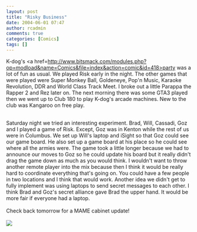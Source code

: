 ```yaml
---
layout: post
title: "Risky Business"
date: 2004-06-01 07:47
author: rcadmin
comments: true
categories: [Comics]
tags: []
---
```

K-dog's <a href=http://www.bitsmack.com/modules.php?op=modload&name=Comics&file=index&action=comic&id=418>party</a> was a lot of fun as usual. We played Risk early in the night. The other games that were played were Super Monkey Ball, Goldeneye, Pop'n Music, Karaoke Revolution, DDR and World Class Track Meet. I broke out a little Parappa the Rapper 2 and Rez later on. The next morning there was some GTA3 played then we went up to Club 180 to play K-dog's arcade machines. New to the club was Kangaroo on free play. 
<br />

<br />
Saturday night we tried an interesting experiment. Brad, Will, Cassadi, Goz and I played a game of Risk. Except, Goz was in Kenton while the rest of us were in Columbus. We set up Will's laptop and iSight so that Goz could see our game board. He also set up a game board at his place so he could see where all the armies were. The game took a little longer because we had to announce our moves to Goz so he could update his board but it really didn't drag the game down as much as you would think. I wouldn't want to throw another remote player into the mix because then I think it would be really hard to coordinate everything that's going on. You could have a few people in two locations and I think that would work. Another idea we didn't get to fully implement was using laptops to send secret messages to each other. I think Brad and Goz's secret alliance gave Brad the upper hand. It would be more fair if everyone had a laptop. 
<br />

<br />
Check back tomorrow for a MAME cabinet update!<Br><br><!--more--><img src='http://dl.bitsmack.com/comics/20040601.png' alt'' />
